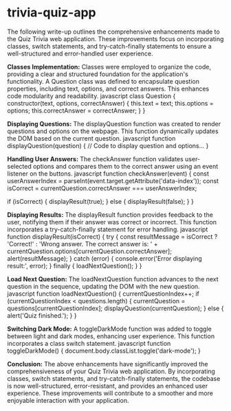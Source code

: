 # trivia-quiz-app
The following write-up outlines the comprehensive enhancements made to the Quiz Trivia web application. These improvements focus on incorporating classes, switch statements, and try-catch-finally statements to ensure a well-structured and error-handled user experience.

**Classes Implementation:**
Classes were employed to organize the code, providing a clear and structured foundation for the application's functionality.
A Question class was defined to encapsulate question properties, including text, options, and correct answers. This enhances code modularity and readability.
javascript
class Question {
  constructor(text, options, correctAnswer) {
    this.text = text;
    this.options = options;
    this.correctAnswer = correctAnswer;
  }
}

**Displaying Questions:**
The displayQuestion function was created to render questions and options on the webpage. This function dynamically updates the DOM based on the current question.
javascript
function displayQuestion(question) {
  // Code to display question and options...
}

**Handling User Answers:**
The checkAnswer function validates user-selected options and compares them to the correct answer using an event listener on the buttons.
javascript
function checkAnswer(event) {
  const userAnswerIndex = parseInt(event.target.getAttribute('data-index'));
  const isCorrect = currentQuestion.correctAnswer === userAnswerIndex;

  if (isCorrect) {
    displayResult(true);
  } else {
    displayResult(false);
  }
}

**Displaying Results:**
The displayResult function provides feedback to the user, notifying them if their answer was correct or incorrect. This function incorporates a try-catch-finally statement for error handling.
javascript
function displayResult(isCorrect) {
  try {
    const resultMessage = isCorrect ? 'Correct!' : 'Wrong answer. The correct answer is: ' + currentQuestion.options[currentQuestion.correctAnswer];
    alert(resultMessage);
  } catch (error) {
    console.error('Error displaying result:', error);
  } finally {
    loadNextQuestion();
  }
}

**Load Next Question:**
The loadNextQuestion function advances to the next question in the sequence, updating the DOM with the new question.
javascript
function loadNextQuestion() {
  currentQuestionIndex++;
  if (currentQuestionIndex < questions.length) {
    currentQuestion = questions[currentQuestionIndex];
    displayQuestion(currentQuestion);
  } else {
    alert('Quiz finished.');
  }
}

**Switching Dark Mode:**
A toggleDarkMode function was added to toggle between light and dark modes, enhancing user experience. 
This function incorporates a class switch statement.
javascript
function toggleDarkMode() {
  document.body.classList.toggle('dark-mode');
}

**Conclusion:**
The above enhancements have significantly improved the comprehensiveness of your Quiz Trivia web application. 
By incorporating classes, switch statements, and try-catch-finally statements, the codebase is now well-structured, error-resistant, and provides an enhanced user experience. 
These improvements will contribute to a smoother and more enjoyable interaction with your application.
